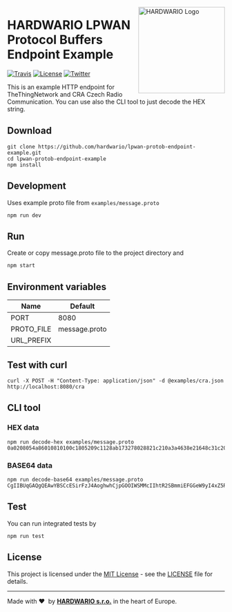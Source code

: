<a href="https://www.hardwario.com/"><img src="https://www.hardwario.com/ci/assets/hw-logo.svg" width="200" alt="HARDWARIO Logo" align="right"></a>

# HARDWARIO LPWAN Protocol Buffers Endpoint Example

[![Travis](https://img.shields.io/travis/hardwario/lpwan-protob-endpoint-example/master.svg)](https://travis-ci.org/hardwario/lpwan-protob-endpoint-example)
[![License](https://img.shields.io/github/license/hardwario/lpwan-protob-endpoint-example.svg)](https://github.com/hardwario/lpwan-protob-endpoint-example/blob/master/LICENSE)
[![Twitter](https://img.shields.io/twitter/follow/hardwario_en.svg?style=social&label=Follow)](https://twitter.com/hardwario_en)


This is an example HTTP endpoint for TheThingNetwork and CRA Czech Radio Communication. You can use also the CLI tool to just decode the HEX string.

## Download

```
git clone https://github.com/hardwario/lpwan-protob-endpoint-example.git
cd lpwan-protob-endpoint-example
npm install
```

## Development
Uses example proto file from `examples/message.proto`
```
npm run dev
```

## Run
Create or copy message.proto file to the project directory and
```
npm start
```

## Environment variables

|    Name    |    Default    |
| ---------- | ------------- |
| PORT       | 8080          |
| PROTO_FILE | message.proto |
| URL_PREFIX |               |

## Test with curl

```
curl -X POST -H "Content-Type: application/json" -d @examples/cra.json http://localhost:8080/cra
```

## CLI tool

### HEX data
```
npm run decode-hex examples/message.proto 0a0208054a86010810100c1805209c1128ab173278028821c210a3a4638e21648c31c20886d4764819a688414619e5bdc88e31679441481a8935e8d0296814424a2a14b927db39a78c41102a0c3527212a4488519a3269ad17e53a871052181b861e27a74b658c41d62a052a36a944428840102304b995f74d4494620e24e5c414b356434935ca22c55048f563
```

### BASE64 data
```
npm run decode-base64 examples/message.proto CgIIBUqGAQgQEAwYBSCcESirFzJ4AoghwhCjpGOOIWSMMcIIhtR2SBmmiEFGGeW9yI4xZ5RBSBqJNejQKWgUQkoqFLkn2zmnjEEQKgw1JyEqRIhRmjJprRflOocQUhgbhh4np0tljEHWKgUqNqlEQohAECMEuZX3TUSUYg4k5cQUs1ZDSTXKIsVQSPVj
```

## Test
You can run integrated tests by

```
npm run test
```

## License

This project is licensed under the [MIT License](https://opensource.org/licenses/MIT/) - see the [LICENSE](LICENSE) file for details.

---

Made with &#x2764;&nbsp; by [**HARDWARIO s.r.o.**](https://www.hardwario.com/) in the heart of Europe.
